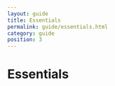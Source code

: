```yaml
---
layout: guide
title: Essentials
permalink: guide/essentials.html
category: guide
position: 3
---
```


# Essentials